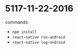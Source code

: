 # 5117-11-22-2016

commands:

* `npm install`
* `react-native run-android`
* `react-native log-android`
